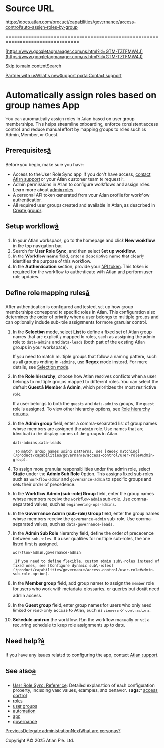 # Source URL
https://docs.atlan.com/product/capabilities/governance/access-control/auto-assign-roles-by-group

================================================================================

<!--
canonical: https://docs.atlan.com/product/capabilities/governance/access-control/auto-assign-roles-by-group
link-alternate: https://docs.atlan.com/product/capabilities/governance/access-control/auto-assign-roles-by-group
meta-description: Learn how to automatically assign roles and sub-roles to users in Atlan based on their group memberships using the group-role sync app.
meta-docsearch:docusaurus_tag: docs-default-current
meta-docsearch:language: en
meta-docsearch:version: current
meta-docusaurus_locale: en
meta-docusaurus_tag: docs-default-current
meta-docusaurus_version: current
meta-generator: Docusaurus v3.8.1
meta-og-description: Learn how to automatically assign roles and sub-roles to users in Atlan based on their group memberships using the group-role sync app.
meta-og-locale: en
meta-og-title: Automatically assign roles based on group names | Atlan Documentation
meta-og-url: https://docs.atlan.com/product/capabilities/governance/access-control/auto-assign-roles-by-group
meta-twitter:card: summary_large_image
meta-viewport: width=device-width,initial-scale=1
title: Automatically assign roles based on group names | Atlan Documentation
-->

[https://www.googletagmanager.com/ns.html?id=GTM-TZTFMW4J](https://www.googletagmanager.com/ns.html?id=GTM-TZTFMW4J)

[Skip to main content](#__docusaurus_skipToContent_fallback)Search

[Partner with us](https://docs.google.com/forms/d/e/1FAIpQLScuAIhCm2GS7YFstrOjawbP8J7PUmOynQo7wI2yGCcCyEcVSw/viewform)[What's new](https://shipped.atlan.com/)[Support portal](https://atlan.zendesk.com/auth/v2/login/signin?return_to=https%3A%2F%2Fatlan.zendesk.com%2Fhc%2Fen-us&theme=hc&locale=en-us&brand_id=1900000425113&auth_origin=1900000425113%2Cfalse%2Ctrue)[Contact support](/support/submit-request)

Automatically assign roles based on group names App
===================================================

You can automatically assign roles in Atlan based on user group memberships. This helps streamline onboarding, enforce consistent access control, and reduce manual effort by mapping groups to roles such as Admin, Member, or Guest.

Prerequisites[â](#prerequisites "Direct link to Prerequisites")
-----------------------------------------------------------------

Before you begin, make sure you have:

* Access to the User Role Sync app. If you don't have access, [contact Atlan support](/support/submit-request) or your Atlan customer team to request it.
* Admin permissions in Atlan to configure workflows and assign roles. Learn more about [admin roles](/product/capabilities/governance/users-and-groups/concepts/what-are-user-roles).
* A [personal API token](/get-started/references/api-authentication) generated from your Atlan profile for workflow authentication.
* All required user groups created and available in Atlan, as described in [Create groups](/product/capabilities/governance/users-and-groups/how-tos/create-groups).

Setup workflow[â](#setup-workflow "Direct link to Setup workflow")
--------------------------------------------------------------------

1. In your Atlan workspace, go to the homepage and click **New workflow** in the top navigation bar.
2. Search for **User Role Sync**, and then select **Set up workflow**.
3. In the **Workflow name** field, enter a descriptive name that clearly identifies the purpose of this workflow.
4. In the **Authentication** section, provide your [API token](/get-started/references/api-authentication). This token is required for the workflow to authenticate with Atlan and perform user role updates.

Define role mapping rules[â](#define-role-mapping-rules "Direct link to Define role mapping rules")
-----------------------------------------------------------------------------------------------------

After authentication is configured and tested, set up how group memberships correspond to specific roles in Atlan. This configuration also determines the order of priority when a user belongs to multiple groups and can optionally include sub\-role assignments for more granular control.

1. In the **Selection** mode, select **List** to define a fixed set of Atlan group names that are explicitly mapped to roles, such as assigning the admin role to `data-admins` and `data-leads` (both part of the existing Atlan groups in your workspace).

    If you need to match multiple groups that follow a naming pattern, such as all groups ending in `-admins`, use **Regex** mode instead. For more details, see [Selection mode](/product/capabilities/governance/access-control/user-role#selection-mode).
2. In the **Role hierarchy**, choose how Atlan resolves conflicts when a user belongs to multiple groups mapped to different roles. You can select the default **Guest â Member â Admin**, which prioritizes the most restrictive role.

    If a user belongs to both the `guests` and `data-admins` groups, the `guest` role is assigned. To view other hierarchy options, see [Role hierarchy options](/product/capabilities/governance/access-control/user-role#role-hierarchy).
3. In the **Admin group** field, enter a comma\-separated list of group names whose members are assigned the `admin` role. Use names that are identical to the display names of the groups in Atlan.

    ```
    data-admins,data-leads

    ```
        To match group names using patterns, see [Regex matching](/product/capabilities/governance/access-control/user-role#admin-group).
4. To assign more granular responsibilities under the admin role, select **Static** under the **Admin Sub Role** Option. This assigns fixed sub\-roles such as `workflow-admin` and `governance-admin` to specific groups and sets their order of precedence.
5. In the **Workflow Admin (sub\-role) Group** field, enter the group names whose members receive the `workflow-admin` sub\-role. Use comma\-separated values, such as `engineering-ops-admins`.
6. In the **Governance Admin (sub\-role) Group** field, enter the group names whose members receive the `governance-admin` sub\-role. Use comma\-separated values, such as `data-governance-leads`.
7. In the **Admin Sub Role** hierarchy field, define the order of precedence between `sub-roles`. If a user qualifies for multiple sub\-roles, the one listed first is assigned.

    ```
    workflow-admin,governance-admin

    ```
        If you need to define flexible, custom admin sub\-roles instead of fixed ones, see [Configure dynamic sub\-roles](/product/capabilities/governance/access-control/user-role#admin-sub-role-option).
8. In the **Member group** field, add group names to assign the `member` role for users who work with metadata, glossaries, or queries but donât need admin access.
9. In the **Guest group** field, enter group names for users who only need limited or read\-only access to Atlan, such as `viewers` or `contractors`.
10. **Schedule and run** the workflow. Run the workflow manually or set a recurring schedule to keep role assignments up to date.

Need help?[â](#need-help "Direct link to Need help?")
-------------------------------------------------------

If you have any issues related to configuring the app, contact [Atlan support](https://docs.atlan.com/support/submit-request).

See also[â](#see-also "Direct link to See also")
--------------------------------------------------

* [User Role Sync: Reference](/product/capabilities/governance/access-control/user-role): Detailed explanation of each configuration property, including valid values, examples, and behavior.
**Tags:*** [access control](/tags/access-control)
* [roles](/tags/roles)
* [user groups](/tags/user-groups)
* [automation](/tags/automation)
* [app](/tags/app)
* [governance](/tags/governance)

[PreviousDelegate administration](/product/capabilities/governance/users-and-groups/how-tos/delegate-administration)[NextWhat are personas?](/product/capabilities/governance/access-control/concepts/what-are-personas)

Copyright Â© 2025 Atlan Pte. Ltd.

